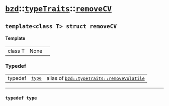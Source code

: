 # [`bzd`](../../../index.md)::[`typeTraits`](../../index.md)::[`removeCV`](../index.md)

## `template<class T> struct removeCV`

#### Template
||||
|---:|:---|:---|
|class T|None||
### Typedef
||||
|---:|:---|:---|
|typedef|[`type`](.)|alias of [`bzd::typeTraits::removeVolatile`](../removevolatile/index.md)|
------
### `typedef type`


